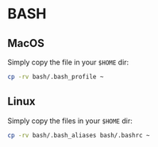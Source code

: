 # BASH

## MacOS
Simply copy the file in your `$HOME` dir:
```zsh
cp -rv bash/.bash_profile ~
```

## Linux
Simply copy the files in your `$HOME` dir:
```zsh
cp -rv bash/.bash_aliases bash/.bashrc ~
```